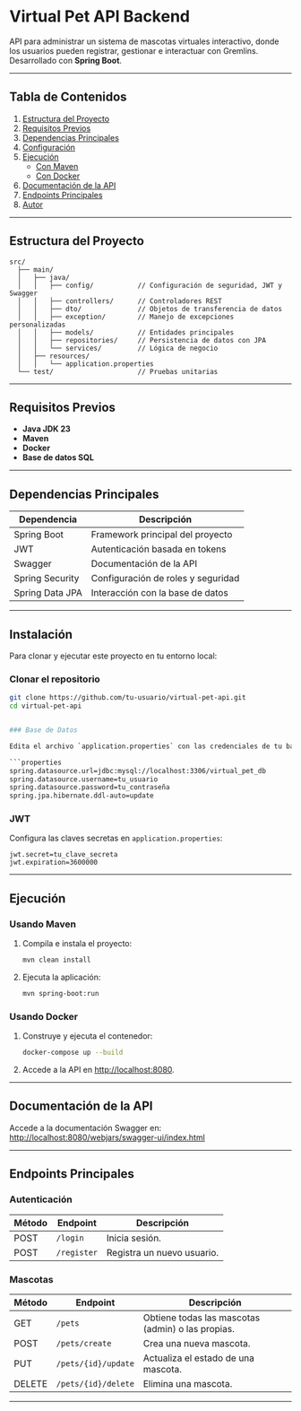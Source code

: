 # Virtual Pet API Backend

API para administrar un sistema de mascotas virtuales interactivo, donde los usuarios pueden registrar, gestionar e interactuar con Gremlins. Desarrollado con **Spring Boot**.

---

## Tabla de Contenidos

1. [Estructura del Proyecto](#estructura-del-proyecto)
2. [Requisitos Previos](#requisitos-previos)
3. [Dependencias Principales](#dependencias-principales)
4. [Configuración](#configuración)
5. [Ejecución](#ejecución)
   - [Con Maven](#usando-maven)
   - [Con Docker](#usando-docker)
6. [Documentación de la API](#documentación-de-la-api)
7. [Endpoints Principales](#endpoints-principales)
8. [Autor](#autor)

---

## Estructura del Proyecto

```plaintext
src/
  ├── main/
  │   ├── java/
  │   │   ├── config/           // Configuración de seguridad, JWT y Swagger
  │   │   ├── controllers/      // Controladores REST
  │   │   ├── dto/              // Objetos de transferencia de datos
  │   │   ├── exception/        // Manejo de excepciones personalizadas
  │   │   ├── models/           // Entidades principales
  │   │   ├── repositories/     // Persistencia de datos con JPA
  │   │   └── services/         // Lógica de negocio
  │   ├── resources/
  │   │   └── application.properties
  └── test/                     // Pruebas unitarias
```

---

## Requisitos Previos

- **Java JDK 23**
- **Maven**
- **Docker** 
- **Base de datos SQL** 

---

## Dependencias Principales

| Dependencia        | Descripción                          |
|--------------------|--------------------------------------|
| Spring Boot        | Framework principal del proyecto    |
| JWT                | Autenticación basada en tokens      |
| Swagger            | Documentación de la API            |
| Spring Security    | Configuración de roles y seguridad |
| Spring Data JPA    | Interacción con la base de datos    |

---

## Instalación

Para clonar y ejecutar este proyecto en tu entorno local:

### Clonar el repositorio
```bash
git clone https://github.com/tu-usuario/virtual-pet-api.git
cd virtual-pet-api


### Base de Datos

Edita el archivo `application.properties` con las credenciales de tu base de datos:

```properties
spring.datasource.url=jdbc:mysql://localhost:3306/virtual_pet_db
spring.datasource.username=tu_usuario
spring.datasource.password=tu_contraseña
spring.jpa.hibernate.ddl-auto=update
```

### JWT

Configura las claves secretas en `application.properties`:

```properties
jwt.secret=tu_clave_secreta
jwt.expiration=3600000
```

---

## Ejecución

### Usando Maven

1. Compila e instala el proyecto:
   ```bash
   mvn clean install
   ```

2. Ejecuta la aplicación:
   ```bash
   mvn spring-boot:run
   ```

### Usando Docker

1. Construye y ejecuta el contenedor:
   ```bash
   docker-compose up --build
   ```

2. Accede a la API en [http://localhost:8080](http://localhost:8080).

---

## Documentación de la API

Accede a la documentación Swagger en:  
[http://localhost:8080/webjars/swagger-ui/index.html](http://localhost:8080/webjars/swagger-ui/index.html)

---

## Endpoints Principales

### Autenticación

| Método | Endpoint       | Descripción                  |
|--------|----------------|------------------------------|
| POST   | `/login`       | Inicia sesión.              |
| POST   | `/register`    | Registra un nuevo usuario.  |

### Mascotas

| Método | Endpoint          | Descripción                                |
|--------|-------------------|--------------------------------------------|
| GET    | `/pets`           | Obtiene todas las mascotas (admin) o las propias. |
| POST   | `/pets/create`    | Crea una nueva mascota.                   |
| PUT    | `/pets/{id}/update` | Actualiza el estado de una mascota.       |
| DELETE | `/pets/{id}/delete` | Elimina una mascota.                     |
---



